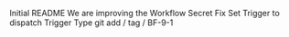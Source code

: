 Initial README
We are improving the Workflow
Secret Fix
Set Trigger to dispatch
Trigger Type
git add / tag / BF-9-1